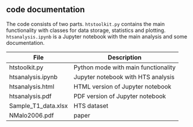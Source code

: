 ## code documentation

The code consists of two parts. `htstoolkit.py` contains the main functionality with classes for data storage, statistics and plotting. `htsanalysis.ipynb` is a Jupyter notebook with the main analysis and some documentation.

| File | Description |
|------|-------------|
| htstoolkit.py | Python mode with main functionality |
| htsanalysis.ipynb  | Jupyter notebook with HTS analysis |
| htsanalysis.html | HTML version of Jupyter notebook |
| htsanalysis.pdf | PDF version of Jupyter notebook |
| Sample_T1_data.xlsx | HTS dataset |
| NMalo2006.pdf | paper  |


